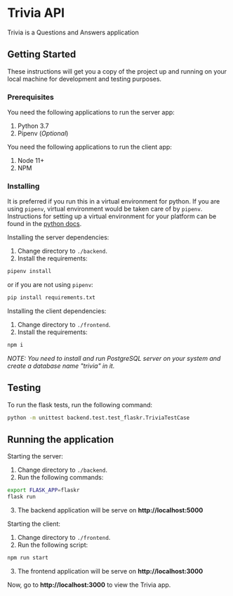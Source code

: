# Trivia API

Trivia is a Questions and Answers application

## Getting Started

These instructions will get you a copy of the project up and running on your local machine for development and testing
purposes.

### Prerequisites

You need the following applications to run the server app:
1. Python 3.7
2. Pipenv (_Optional_)

You need the following applications to run the client app:
1. Node 11+
2. NPM

### Installing

It is preferred if you run this in a virtual environment for python. If you are using `pipenv`, virtual environment
would be taken care of by `pipenv`. Instructions for setting up a virtual environment for your platform can be found in
the [python docs](https://packaging.python.org/guides/installing-using-pip-and-virtual-environments/).

Installing the server dependencies:
1. Change directory to `./backend`.
2. Install the requirements:
```bash
pipenv install
```
or if you are not using `pipenv`:
```bash
pip install requirements.txt
```

Installing the client dependencies:
1. Change directory to `./frontend`.
2. Install the requirements:
```bash
npm i
```

*NOTE: You need to install and run PostgreSQL server on your system and create a database name "trivia" in it.*

## Testing

To run the flask tests, run the following command:
```bash
python -m unittest backend.test.test_flaskr.TriviaTestCase
```

## Running the application

Starting the server:
1. Change directory to `./backend`.
2. Run the following commands:
```bash
export FLASK_APP=flaskr
flask run
```
3. The backend application will be serve on **http://localhost:5000**

Starting the client:
1. Change directory to `./frontend`.
2. Run the following script:
```bash
npm run start
```
3. The frontend application will be serve on **http://localhost:3000**

Now, go to **http://localhost:3000** to view the Trivia app.
